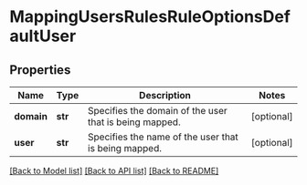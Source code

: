 # MappingUsersRulesRuleOptionsDefaultUser

## Properties
Name | Type | Description | Notes
------------ | ------------- | ------------- | -------------
**domain** | **str** | Specifies the domain of the user that is being mapped. | [optional] 
**user** | **str** | Specifies the name of the user that is being mapped. | [optional] 

[[Back to Model list]](../README.md#documentation-for-models) [[Back to API list]](../README.md#documentation-for-api-endpoints) [[Back to README]](../README.md)


